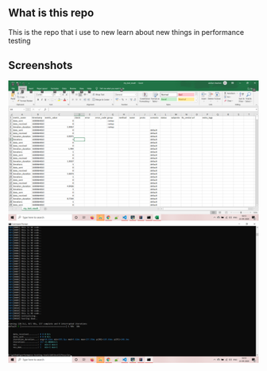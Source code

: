 ## What is this repo

This is the repo that i use to new learn about new things in performance
testing

## Screenshots
![Screenshot](/screenshots/csvSnapshot.png)
![Screenshot](/screenshots/terminalSnapshot.png)